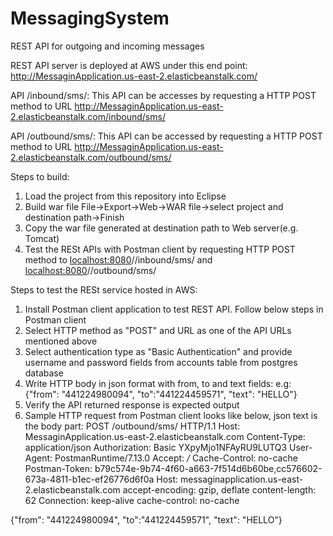 # MessagingSystem
REST API for outgoing and incoming messages

REST API server is deployed at AWS under this end point:
http://MessaginApplication.us-east-2.elasticbeanstalk.com/

API /inbound/sms/:
This API can be accesses by requesting a HTTP POST method to URL http://MessaginApplication.us-east-2.elasticbeanstalk.com/inbound/sms/

API /outbound/sms/:
This API can be accessed by requesting a HTTP POST method to URL http://MessaginApplication.us-east-2.elasticbeanstalk.com/outbound/sms/

Steps to build:
1) Load the project from this repository into Eclipse
2) Build war file
File->Export->Web->WAR file->select project and destination path->Finish
3) Copy the war file generated at destination path to Web server(e.g. Tomcat)
4) Test the RESt APIs with Postman client by requesting HTTP POST method to <localhost:8080>/<project-name>/inbound/sms/ and <localhost:8080>/<project-name>/outbound/sms/

Steps to test the RESt service hosted in AWS:
1) Install Postman client application to test REST API. Follow below steps in Postman client
2) Select HTTP method as "POST" and URL as one of the API URLs mentioned above
3) Select authentication type as "Basic Authentication" and provide username and password fields from accounts table from postgres database
4) Write HTTP body in json format with from, to and text fields:
e.g: {"from": "441224980094",
"to":"441224459571",
"text": "HELLO"}
5) Verify the API returned response is expected output
6) Sample HTTP request from Postman client looks like below, json text is the body part:
POST /outbound/sms/ HTTP/1.1
Host: MessaginApplication.us-east-2.elasticbeanstalk.com
Content-Type: application/json
Authorization: Basic YXpyMjo1NFAyRU9LUTQ3
User-Agent: PostmanRuntime/7.13.0
Accept: */*
Cache-Control: no-cache
Postman-Token: b79c574e-9b74-4f60-a663-7f514d6b60be,cc576602-673a-4811-b1ec-ef26776d6f0a
Host: messaginapplication.us-east-2.elasticbeanstalk.com
accept-encoding: gzip, deflate
content-length: 62
Connection: keep-alive
cache-control: no-cache

{"from": "441224980094",
"to":"441224459571",
"text": "HELLO"}
